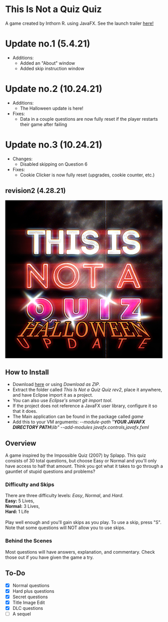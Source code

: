 # This Is Not a Quiz Quiz
A game created by Inthorn R. using JavaFX.
See the launch trailer [here!](https://www.youtube.com/watch?v=CaRHQZP4EwI)

# Update no.1 __(5.4.21)__
- Additions:
  - Added an "About" window
  - Added skip instruction window
# Update no.2 __(10.24.21)__
- Additions:
  - The Halloween update is here!
- Fixes:
  - Data in a couple questions are now fully reset if the player restarts their game after failing
# Update no.3 __(10.24.21)__
- Changes:
  - Disabled skipping on Question 6
- Fixes:
  - Cookie Clicker is now fully reset (upgrades, cookie counter, etc.)

## revision2 (4.28.21)
![Title Image](https://github.com/inthornRojanapairatATSSU/TINAQQ/blob/master/This%20Is%20Not%20A%20Quiz%20Quiz%20rev2/src/game/title_halloweenupdate.jpg)

## How to Install
* Download [here](https://github.com/inthornRojanapairatATSSU/TINAQQ/archive/refs/heads/master.zip) or using *Download as ZIP*.
* Extract the folder called *This Is Not a Quiz Quiz rev2*, place it anywhere, and have Eclipse import it as a project.
* You can also use *Eclipse's smart git import tool*.
* If the project does not reference a JavaFX user library, configure it so that it does.
* The Main application can be found in the package called *game*
* Add this to your VM arguments: *--module-path "__YOUR JAVAFX DIRECTORY PATH__\lib" --add-modules javafx.controls,javafx.fxml*

## Overview
A game inspired by the Impossible Quiz (2007) by Splapp.
This quiz consists of 30 total questions, but choose Easy or Normal
and you'll only have access to half that amount. Think you
got what it takes to go through a gauntlet of stupid questions
and problems?

### Difficulty and Skips
There are three difficulty levels: *Easy*, *Normal*, and *Hard*.  <br />
__Easy:__ 5 Lives, <br />
__Normal:__ 3 Lives, <br />
__Hard:__ 1 Life <br />
  <br />
Play well enough and you'll gain skips as you play. To use a skip,
press "S". Note that some questions will NOT allow you to use skips.

### Behind the Scenes
Most questions will have answers, explanation, and commentary. Check those out if you have given the game a try.

## To-Do
- [X] Normal questions
- [X] Hard plus questions
- [X] Secret questions
- [X] Title Image Edit
- [X] DLC questions
- [ ] A sequel
